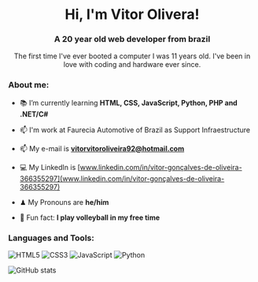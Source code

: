 
<h1 align="center">Hi, I'm Vitor Olivera! </h1>
<h3 align="center">A 20 year old web developer  from brazil</h3>

<p align="center">The first time I've ever booted a computer I was 11 years old. I've been in love with coding and hardware ever since.</p>

<h3 align="left">About me: </h3>

- 📚 I’m currently learning **HTML, CSS, JavaScript, Python, PHP and .NET/C#**

- 📫 I'm work at Faurecia Automotive of Brazil as Support Infraestructure

- 📫 My e-mail is **vitorvitoroliveira92@hotmail.com**

- 💻 My LinkedIn is [www.linkedin.com/in/vitor-gonçalves-de-oliveira-366355297](www.linkedin.com/in/vitor-gonçalves-de-oliveira-366355297)

- ♟ My Pronouns are **he/him**

- 🎵 Fun fact: **I play volleyball in my free time** 

<h3 align="left">Languages and Tools:</h3>

![HTML5](https://img.shields.io/badge/HTML5-E34F26?style=for-the-badge&logo=html5&logoColor=white) ![CSS3](https://img.shields.io/badge/CSS3-1572B6?style=for-the-badge&logo=css3&logoColor=white) ![JavaScript](https://img.shields.io/badge/JavaScript-F7DF1E?style=for-the-badge&logo=javascript&logoColor=black) ![Python](https://img.shields.io/badge/python-3670A0?style=for-the-badge&logo=python&logoColor=ffdd54) 

![ GitHub stats](https://github-readme-stats.vercel.app/api?username=14kgamers&theme=monokai&show_icons=true='#center')


 
